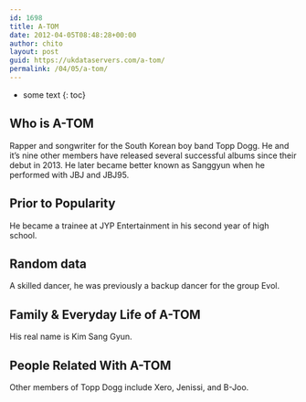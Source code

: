 ```yaml
---
id: 1698
title: A-TOM
date: 2012-04-05T08:48:28+00:00
author: chito
layout: post
guid: https://ukdataservers.com/a-tom/
permalink: /04/05/a-tom/
---
```


* some text
{: toc}


## Who is  A-TOM
                  
                  
                  
Rapper and songwriter for the South Korean boy band Topp Dogg. He and it&#8217;s nine other members have released several successful albums since their debut in 2013. He later became better known as Sanggyun when he performed with JBJ and JBJ95.
                  
                
                
                
## Prior to Popularity 
                  
                  
                  
He became a trainee at JYP Entertainment in his second year of high school. 
                  
                
                
                
## Random data 
                  
                  
                  
A skilled dancer, he was previously a backup dancer for the group Evol. 
                  
                
                
                
## Family & Everyday Life of A-TOM
                  
                  
                  
His real name is Kim Sang Gyun.
                  
                
                
                
## People Related With  A-TOM
                  
                  
                  
Other members of Topp Dogg include Xero, Jenissi, and B-Joo.
                  
                
              
            
          
          
          
    
    
  
